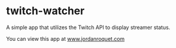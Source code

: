 # twitch-watcher
A simple app that utilizes the Twitch API to display streamer status.

You can view this app at www.jordanroquet.com
